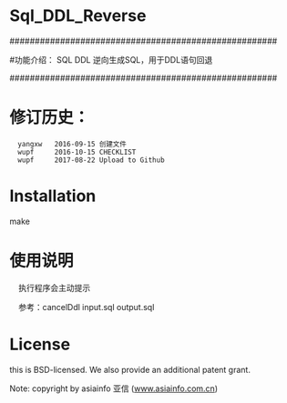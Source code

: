 # Sql_DDL_Reverse
#####################################################

#功能介绍：
      SQL DDL 逆向生成SQL，用于DDL语句回退

#####################################################
# 修订历史：
      yangxw   2016-09-15 创建文件
      wupf     2016-10-15 CHECKLIST
      wupf     2017-08-22 Upload to Github

# Installation

   make
   
# 使用说明
     执行程序会主动提示
     
     参考：cancelDdl input.sql output.sql
     
# License

this is BSD-licensed. We also provide an additional patent grant.

Note: copyright by asiainfo 亚信 (www.asiainfo.com.cn)     
